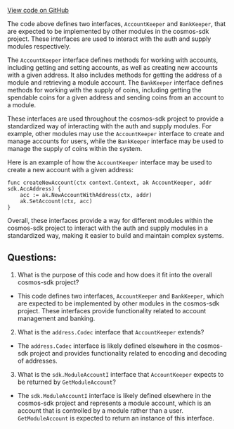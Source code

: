 [View code on GitHub](https://github.com/cosmos/cosmos-sdk/blob/main/x/feegrant/expected_keepers.go)

The code above defines two interfaces, `AccountKeeper` and `BankKeeper`, that are expected to be implemented by other modules in the cosmos-sdk project. These interfaces are used to interact with the auth and supply modules respectively.

The `AccountKeeper` interface defines methods for working with accounts, including getting and setting accounts, as well as creating new accounts with a given address. It also includes methods for getting the address of a module and retrieving a module account. The `BankKeeper` interface defines methods for working with the supply of coins, including getting the spendable coins for a given address and sending coins from an account to a module.

These interfaces are used throughout the cosmos-sdk project to provide a standardized way of interacting with the auth and supply modules. For example, other modules may use the `AccountKeeper` interface to create and manage accounts for users, while the `BankKeeper` interface may be used to manage the supply of coins within the system.

Here is an example of how the `AccountKeeper` interface may be used to create a new account with a given address:

```
func createNewAccount(ctx context.Context, ak AccountKeeper, addr sdk.AccAddress) {
    acc := ak.NewAccountWithAddress(ctx, addr)
    ak.SetAccount(ctx, acc)
}
```

Overall, these interfaces provide a way for different modules within the cosmos-sdk project to interact with the auth and supply modules in a standardized way, making it easier to build and maintain complex systems.
## Questions: 
 1. What is the purpose of this code and how does it fit into the overall cosmos-sdk project?
- This code defines two interfaces, `AccountKeeper` and `BankKeeper`, which are expected to be implemented by other modules in the cosmos-sdk project. These interfaces provide functionality related to account management and banking.

2. What is the `address.Codec` interface that `AccountKeeper` extends?
- The `address.Codec` interface is likely defined elsewhere in the cosmos-sdk project and provides functionality related to encoding and decoding of addresses.

3. What is the `sdk.ModuleAccountI` interface that `AccountKeeper` expects to be returned by `GetModuleAccount`?
- The `sdk.ModuleAccountI` interface is likely defined elsewhere in the cosmos-sdk project and represents a module account, which is an account that is controlled by a module rather than a user. `GetModuleAccount` is expected to return an instance of this interface.